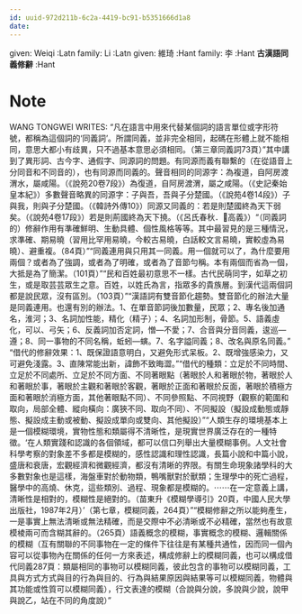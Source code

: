```yaml
---
id: uuid-972d211b-6c2a-4419-bc91-b5351666d1a8
date: 
---
```


given: Weiqi :Latn
family: Li  :Latn
given: 維琦 :Hant
family: 李 :Hant
**古漢語同義修辭** :Hant
# Note
WANG TONGWEI WRITES:  “凡在語言中用來代替某個詞的語言單位或字形符號，都稱為這個詞的‘同義詞’。所謂同義，並非完全相同，起碼在形體上就不能相同，意思大都小有歧異，只不過基本意思必須相同。（第三章同義詞73頁）”其中講到了異形詞、古今字、通假字、同源詞的問題。有同源而義有聯繫的（在從語音上分同音和不同音的），也有同源而同義的。聲音相同的同源字：為複道，自阿房渡渭水，屬咸陽。（《說苑20卷7段》）為復道，自阿房渡渭，屬之咸陽。（《史記秦始皇本紀》）多數聲音略異的同源字：子與吾，吾與子分楚國。（《說苑4卷14段》）子與我，則與子分楚國。（《韓詩外傳10》）同源又同義的：若是則楚國終為天下弱矣。（《說苑4卷17段》）若是則荊國終為天下撓。（《呂氏春秋．高義》）“（同義詞的）修辭作用有準確鮮明、生動具體、個性風格等等。其中最習見的是三種情況，求準確、期易曉（習用比罕用易曉，今較古易曉，白話較文言易曉，實較虛為易曉）、避重複。（84頁）”“同義連用與只用其一同義。用一個就可以了，為什麼要用兩個？或者為了強調，或者為了明確，或者為了音節勻稱。本有兩個而省為一個，大抵是為了簡潔。（101頁）”“民和百姓最初意思不一樣。古代民萌同字，如草之初生，或是取芸芸眾生之意。百姓，以姓氏為言，指眾多的貴族層。到漢代這兩個詞都是說民眾，沒有區別。（103頁）”“漢語詞有雙音節化趨勢。雙音節化的辦法大量是同義連用。也還有別的辦法。1、在單音節詞後加數量，民眾；2、專名後加通名，淮河；3、名詞加性能，精化（精子）；4、名詞加形制，骨節。5、語義虛化，可以、弓矢；6、反義詞加否定詞，憎—不愛；7、合音與分音同義，逡巡—遵；8、同一事物的不同名稱，蚯蚓—螾。7、名字謚同義；8、改名與原名同義。” “借代的修辭效果：1、既保證語意明白，又避免形式呆板。2、既增強感染力，又可避免淺露。3、直陳常能出新，諱飾不致晦澀。”“借代的種類：立足於不同時間、立足於不同處所、立足於不同方面、不同著眼點（著眼於人和著眼於物，著眼於人和著眼於事，著眼於主觀和著眼於客觀，著眼於正面和著眼於反面，著眼於積極方面和著眼於消極方面，其他著眼點不同）、不同參照點、不同視野（觀察的範圍和取向，局部全體、縱向橫向：廣狹不同、取向不同）、不同擬設（擬設成動態或靜態、擬設成主動或被動、擬設成單向或雙向、其他擬設）”“人類生存的環境基本上是一個模糊環境，實物性態和類屬得不清晰性，是現實世界廣泛存在的一種特徵。‘在人類實踐和認識的各個領域，都可以信口列舉出大量模糊事例。人文社會科學考察的對象差不多都是模糊的，感性認識和理性認識，長篇小說和中篇小說，盛唐和衰唐，宏觀經濟和微觀經濟，都沒有清晰的界限。有關生命現象諸學科的大多數對象也是這樣，海盤車對於動物類，鴨嘴獸對於獸類；生理學中的死亡過程，醫學中的高燒、休克，這些類別、過程、現象都是模糊的。⋯⋯在一定意義上講，清晰性是相對的，模糊性是絕對的。（苗東升《模糊學導引》20頁，中國人民大學出版社，1987年2月）’（第七章，模糊同義，264頁）”“模糊修辭之所以能夠產生，一是事實上無法清晰或無法精確，而是交際中不必清晰或不必精確，當然也有故意模棱兩可而含糊其辭的。（265頁）語義概念的模糊，事實概念的模糊、邏輯關係的模糊（互有關聯的不同事物在一定的條件下往往是有某種共通性，因而同一個內容可以從事物內在關係的任何一方來表述，構成修辭上的模糊同義，也可以構成借代同義287頁：類屬相同的事物可以模糊同義，彼此包含的事物可以模糊同義，工具與方式方式與目的行為與目的、行為與結果原因與結果等可以模糊同義，物體與其功能或性質可以模糊同義），行文表達的模糊（合說與分說，多說與少說，說甲與說乙，站在不同的角度說）”